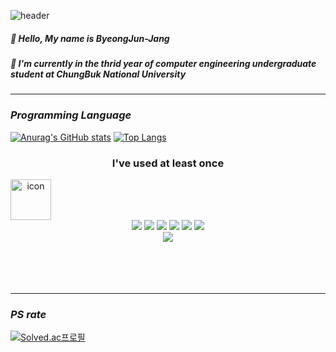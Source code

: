 ![header](https://capsule-render.vercel.app/api?type=waving&color=gradient&height=100&section=header&text=ByeongJun's%20Github&fontColor=FF9900&fontSize=40)


##### 🙂 Hello, My name is ByeongJun-Jang   
##### 🔭 I'm currently in the thrid year of computer engineering undergraduate student at ChungBuk National University   

---------
  
### *Programming Language*
  
[![Anurag's GitHub stats](https://github-readme-stats.vercel.app/api?username=ByeongJun-Jang)](https://github.com/ByeongJun-Jang/github-readme-stats)
[![Top Langs](https://github-readme-stats.vercel.app/api/top-langs/?username=ByeongJun-Jang)](https://github.com/ByeongJun-Jang/github-readme-stats)

<div align = "center">
  
### I've used at least once
  
  <div style="display: flex; align-items: flex-start;"><img src="https://techstack-generator.vercel.app/cpp-icon.svg" alt="icon" width="65" height="65" /></div>
  
  <img src="https://img.shields.io/badge/C-A8B9CC?style=flat-square&logo=C&logoColor=orange"/>
  <img src="https://img.shields.io/badge/Python-3776AB?style=flat-square&logo=Python&logoColor=white"/>
  <img src="https://img.shields.io/badge/Java-007396?style=flat-square&logo=Java&logoColor=white"/>
  <img src="https://img.shields.io/badge/HTML5-E7AE05?style=flat-square&logo=HTML5&logoColor=white"/>
  <img src="https://img.shields.io/badge/CSS3-3776AB?style=flat-square&logo=CSS3&logoColor=white"/>
  <img src="https://img.shields.io/badge/JAVASCRIPT-E7AE05?style=flat-square&logo=JAVASCRIPT&logoColor=white"/>

</div>
<div align="center"
<a href="https://velog.io/@junified7"><img src="https://img.shields.io/badge/Velog-3DDC84?style=flat-square&logo=Blogger&logoColor=white"/></a>
</div>
<br></br><br></br>

---------------
### *PS rate*

<div align = "left">

[![Solved.ac프로필](http://mazassumnida.wtf/api/v2/generate_badge?boj=qudwns8616)](https://solved.ac/qudwns8616)

</div>




<!--
# Industry Project [ No Passing ] 🤠

-
-
-
-

## Members
-  홍진석
-  안근우 장병준
--!>
<!--
**ByeongJun-Jang/ByeongJun-Jang** is a ✨ _special_ ✨ repository because its `README.md` (this file) appears on your GitHub profile.

Here are some ideas to get you started:

- 🔭 I’m currently working on ...
- 🌱 I’m currently learning ...
- 👯 I’m looking to collaborate on ...
- 🤔 I’m looking for help with ...
- 💬 Ask me about ...
- 📫 How to reach me: ...
- 😄 Pronouns: ...
- ⚡ Fun fact: ...
-->

